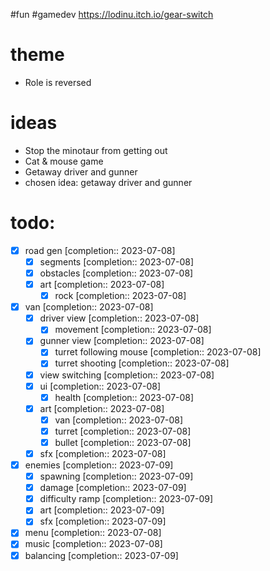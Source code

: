 #fun #gamedev
https://lodinu.itch.io/gear-switch
# theme
- Role is reversed
# ideas
- Stop the minotaur from getting out
- Cat & mouse game
- Getaway driver and gunner
- chosen idea: getaway driver and gunner

# todo:
- [x] road gen  [completion:: 2023-07-08]
	- [x] segments  [completion:: 2023-07-08]
	- [x] obstacles  [completion:: 2023-07-08]
	- [x] art  [completion:: 2023-07-08]
		- [x] rock  [completion:: 2023-07-08]
- [x] van  [completion:: 2023-07-08]
	- [x] driver view  [completion:: 2023-07-08]
		- [x] movement  [completion:: 2023-07-08]
	- [x] gunner view  [completion:: 2023-07-08]
		- [x] turret following mouse  [completion:: 2023-07-08]
		- [x] turret shooting  [completion:: 2023-07-08]
	- [x] view switching  [completion:: 2023-07-08]
	- [x] ui  [completion:: 2023-07-08]
		- [x] health  [completion:: 2023-07-08]
	- [x] art  [completion:: 2023-07-08]
		- [x] van  [completion:: 2023-07-08]
		- [x] turret  [completion:: 2023-07-08]
		- [x] bullet  [completion:: 2023-07-08]
	- [x] sfx  [completion:: 2023-07-08]
- [x] enemies  [completion:: 2023-07-09]
	- [x] spawning  [completion:: 2023-07-09]
	- [x] damage  [completion:: 2023-07-09]
	- [x] difficulty ramp  [completion:: 2023-07-09]
	- [x] art  [completion:: 2023-07-09]
	- [x] sfx  [completion:: 2023-07-09]
- [x] menu  [completion:: 2023-07-08]
- [x] music  [completion:: 2023-07-08]
- [x] balancing  [completion:: 2023-07-09]